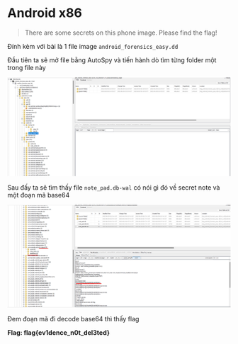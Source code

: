 # Android x86
> There are some secrets on this phone image. Please find the flag!

Đính kèm với bài là 1 file image `android_forensics_easy.dd`  

Đầu tiên ta sẽ mở file bằng AutoSpy và tiến hành dò tìm từng folder một trong file này  

![](./Pics/Screenshot%202022-09-15%20164734.png)

Sau đấy ta sẽ tìm thấy file `note_pad.db-wal` có nói gì đó về secret note và một đoạn mã base64

![](./Pics/Screenshot%202022-09-15%20171633.png)

Đem đoạn mã đi decode base64 thì thấy flag

**Flag: flag{ev1dence_n0t_del3ted}**